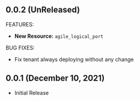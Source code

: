 ## 0.0.2 (UnReleased)

FEATURES:

* **New Resource:** `agile_logical_port`

BUG FIXES:
* Fix tenant always deploying without any change

## 0.0.1 (December 10, 2021)

- Initial Release